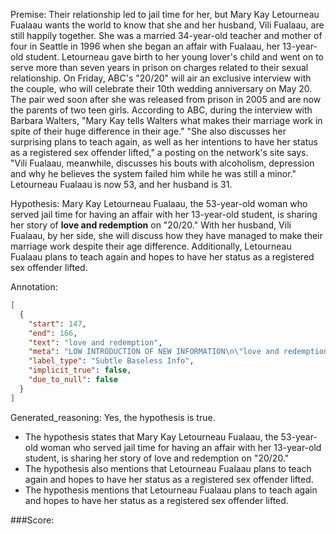 
Premise:
Their relationship led to jail time for her, but Mary Kay Letourneau Fualaau wants the world to know that she and her husband, Vili Fualaau, are still happily together. She was a married 34-year-old teacher and mother of four in Seattle in 1996 when she began an affair with Fualaau, her 13-year-old student. Letourneau gave birth to her young lover's child and went on to serve more than seven years in prison on charges related to their sexual relationship. On Friday, ABC's "20/20" will air an exclusive interview with the couple, who will celebrate their 10th wedding anniversary on May 20. The pair wed soon after she was released from prison in 2005 and are now the parents of two teen girls. According to ABC, during the interview with Barbara Walters, "Mary Kay tells Walters what makes their marriage work in spite of their huge difference in their age." "She also discusses her surprising plans to teach again, as well as her intentions to have her status as a registered sex offender lifted," a posting on the network's site says. "Vili Fualaau, meanwhile, discusses his bouts with alcoholism, depression and why he believes the system failed him while he was still a minor." Letourneau Fualaau is now 53, and her husband is 31.


Hypothesis:
Mary Kay Letourneau Fualaau, the 53-year-old woman who served jail time for having an affair with her 13-year-old student, is sharing her story of **love and redemption** on "20/20." With her husband, Vili Fualaau, by her side, she will discuss how they have managed to make their marriage work despite their age difference. Additionally, Letourneau Fualaau plans to teach again and hopes to have her status as a registered sex offender lifted.

Annotation:
```json
[
  {
    "start": 147,
    "end": 166,
    "text": "love and redemption",
    "meta": "LOW INTRODUCTION OF NEW INFORMATION\n\"love and redemption\" was not mentioned in the passages and original answer",
    "label_type": "Subtle Baseless Info",
    "implicit_true": false,
    "due_to_null": false
  }
]
```

Generated_reasoning:
Yes, the hypothesis is true. 
- The hypothesis states that Mary Kay Letourneau Fualaau, the 53-year-old woman who served jail time for having an affair with her 13-year-old student, is sharing her story of love and redemption on "20/20." 
- The hypothesis also mentions that Letourneau Fualaau plans to teach again and hopes to have her status as a registered sex offender lifted. 
- The hypothesis mentions that Letourneau Fualaau plans to teach again and hopes to have her status as a registered sex offender lifted.

###Score:
